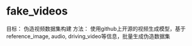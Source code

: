 # fake_videos
目标： 伪造视频数据集构建
方法： 使用github上开源的视频生成模型，基于reference_image, audio, driving_video等信息，批量生成伪造数据集
